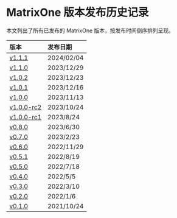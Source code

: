 # **MatrixOne 版本发布历史记录**

本文列出了所有已发布的 MatrixOne 版本，按发布时间倒序排列呈现。

| **版本**                    | **发布日期** |
| :-------------------------- | :----------- |
| [v1.1.1](v1.1.1.md)         | 2024/02/04   |
| [v1.1.0](v1.1.0.md)         | 2023/12/29   |
| [v1.0.2](v1.0.2.md)         | 2023/12/23   |
| [v1.0.1](v1.0.1.md)         | 2023/12/16   |
| [v1.0.0](v1.0.0.md)         | 2023/11/13   |
| [v1.0.0-rc2](v1.0.0-rc2.md) | 2023/10/24   |
| [v1.0.0-rc1](v1.0.0-rc1.md) | 2023/8/24    |
| [v0.8.0](v0.8.0.md)         | 2023/6/30    |
| [v0.7.0](v0.7.0.md)         | 2023/2/23    |
| [v0.6.0](v0.6.0.md)         | 2022/11/29   |
| [v0.5.1](v0.5.1.md)         | 2022/8/19    |
| [v0.5.0](v0.5.0.md)         | 2022/7/18    |
| [v0.4.0](v0.4.0.md)         | 2022/5/5     |
| [v0.3.0](v0.3.0.md)         | 2022/3/10    |
| [v0.2.0](v0.2.0.md)         | 2022/1/6     |
| [v0.1.0](v0.1.0.md)         | 2021/10/24   |
